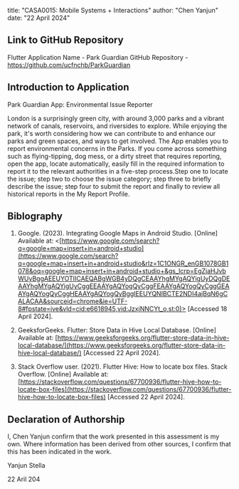 
title: "CASA0015: Mobile Systems + Interactions"
author: "Chen Yanjun"
date: "22 April 2024"

## Link to GitHub Repository

Flutter Application Name - Park Guardian
GitHub Repository - https://github.com/ucfnchb/ParkGuardian

## Introduction to Application

Park Guardian App: Environmental Issue Reporter

London is a surprisingly green city, with around 3,000 parks and a vibrant network of canals, reservoirs, and riversides to explore. While enjoying the park, it's worth considering how we can contribute to and enhance our parks and green spaces, and ways to get involved.
The App enables you to report environmental concerns in the Parks. If you come across something such as flying-tipping, dog mess, or a dirty street that requires reporting, open the app, locate automatically, easily fill in the required information to report it to the relevant authorities in a five-step process.Step one to locate the issue; step two to choose the issue category; step three to briefly describe the issue; step four to submit the report and finally to review all historical reports in the My Report Profile. 


## Biblography

1. Google. (2023). Integrating Google Maps in Android Studio. [Online] Available at: <[https://www.google.com/search?q=google+map+insert+in+android+studio](https://www.google.com/search?q=google+map+insert+in+android+studio&rlz=1C1ONGR_enGB1078GB1078&oq=google+map+insert+in+android+studio+&gs_lcrp=EgZjaHJvbWUyBggAEEUYOTIICAEQABgWGB4yDQgCEAAYhgMYgAQYigUyDQgDEAAYhgMYgAQYigUyCggEEAAYgAQYogQyCggFEAAYgAQYogQyCggGEAAYgAQYogQyCggHEAAYgAQYogQyBggIEEUYQNIBCTE2NDI4ajBqN6gCALACAA&sourceid=chrome&ie=UTF-8#fpstate=ive&vld=cid:e6618945,vid:JzxjNNCYt_o,st:0)> [Accessed 18 April 2024].

2. GeeksforGeeks. Flutter: Store Data in Hive Local Database. [Online] Available at: [https://www.geeksforgeeks.org/flutter-store-data-in-hive-local-database/](https://www.geeksforgeeks.org/flutter-store-data-in-hive-local-database/) [Accessed 22 April 2024].

4. Stack Overflow user. (2021). Flutter Hive: How to locate box files. Stack Overflow. [Online] Available at:[https://stackoverflow.com/questions/67700936/flutter-hive-how-to-locate-box-files](https://stackoverflow.com/questions/67700936/flutter-hive-how-to-locate-box-files) [Accessed 22 April 2024].

## Declaration of Authorship

I, Chen Yanjun confirm that the work presented in this assessment is my own. Where information has been derived from other sources, I confirm that this has been indicated in the work.

Yanjun Stella

22 Aril 204
